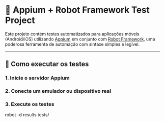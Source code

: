  # 🤖 Appium + Robot Framework Test Project

Este projeto contém testes automatizados para aplicações móveis (Android/iOS) utilizando [Appium](https://appium.io/) em conjunto com [Robot Framework](https://robotframework.org/), uma poderosa ferramenta de automação com sintaxe simples e legível.

---

## 🚀 Como executar os testes

### 1. Inicie o servidor Appium

### 2. Conecte um emulador ou dispositivo real

### 3. Execute os testes
robot -d results tests/






